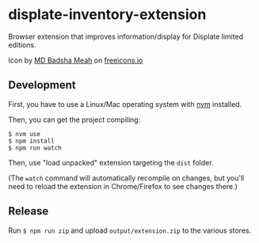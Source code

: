 # displate-inventory-extension

Browser extension that improves information/display for Displate limited editions.

Icon by [MD Badsha Meah](https://freeicons.io/profile/3335) on [freeicons.io](https://freeicons.io)

## Development

First, you have to use a Linux/Mac operating system with [nvm](https://github.com/nvm-sh/nvm) installed.

Then, you can get the project compiling:

```
$ nvm use
$ npm install
$ npm run watch
```

Then, use "load unpacked" extension targeting the `dist` folder.

(The `watch` command will automatically recompile on changes, but you'll need to reload the extension in Chrome/Firefox
to see changes there.)

## Release

Run `$ npm run zip` and upload `output/extension.zip` to the various stores.
